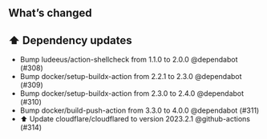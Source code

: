 ## What’s changed
## ⬆️ Dependency updates

- Bump ludeeus/action-shellcheck from 1.1.0 to 2.0.0 @dependabot (#308)
- Bump docker/setup-buildx-action from 2.2.1 to 2.3.0 @dependabot (#309)
- Bump docker/setup-buildx-action from 2.3.0 to 2.4.0 @dependabot (#310)
- Bump docker/build-push-action from 3.3.0 to 4.0.0 @dependabot (#311)
- ⬆️ Update cloudflare/cloudflared to version 2023.2.1 @github-actions (#314)

